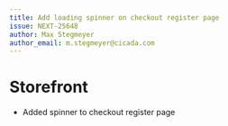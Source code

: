 ```yaml
---
title: Add loading spinner on checkout register page
issue: NEXT-25648
author: Max Stegmeyer
author_email: m.stegmeyer@cicada.com
---
```

# Storefront
* Added spinner to checkout register page
